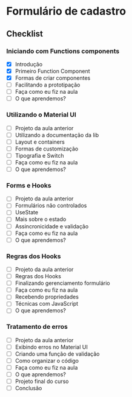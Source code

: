 # Formulário de cadastro

## Checklist

### Iniciando com Functions components

- [x] Introdução
- [x] Primeiro Function Component
- [x] Formas de criar componentes
- [ ] Facilitando a prototipação
- [ ] Faça como eu fiz na aula
- [ ] O que aprendemos?

### Utilizando o Material UI

- [ ] Projeto da aula anterior
- [ ] Utilizando a documentação da lib
- [ ] Layout e containers
- [ ] Formas de customização
- [ ] Tipografia e Switch
- [ ] Faça como eu fiz na aula
- [ ] O que aprendemos?

### Forms e Hooks

- [ ] Projeto da aula anterior
- [ ] Formulários não controlados
- [ ] UseState
- [ ] Mais sobre o estado
- [ ] Assincronicidade e validação
- [ ] Faça como eu fiz na aula
- [ ] O que aprendemos?

### Regras dos Hooks

- [ ] Projeto da aula anterior
- [ ] Regras dos Hooks
- [ ] Finalizando gerenciamento formulário
- [ ] Faça como eu fiz na aula
- [ ] Recebendo propriedades
- [ ] Técnicas com JavaScript
- [ ] O que aprendemos?

### Tratamento de erros

- [ ] Projeto da aula anterior
- [ ] Exibindo erros no Material UI
- [ ] Criando uma função de validação
- [ ] Como organizar o código
- [ ] Faça como eu fiz na aula
- [ ] O que aprendemos?
- [ ] Projeto final do curso
- [ ] Conclusão
